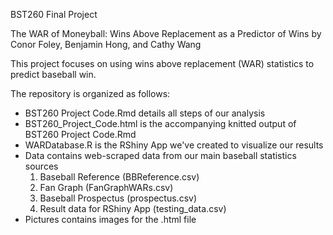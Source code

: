 BST260 Final Project

The WAR of Moneyball: Wins Above Replacement as a Predictor of Wins
by Conor Foley, Benjamin Hong, and Cathy Wang

This project focuses on using wins above replacement (WAR) statistics to predict baseball win. 

The repository is organized as follows:

* BST260 Project Code.Rmd details all steps of our analysis
* BST260_Project_Code.html is the accompanying knitted output of BST260 Project Code.Rmd
* WARDatabase.R is the RShiny App we've created to visualize our results
* Data contains web-scraped data from our main baseball statistics sources
	1. Baseball Reference (BBReference.csv)
	2. Fan Graph (FanGraphWARs.csv)
	3. Baseball Prospectus (prospectus.csv)
	4. Result data for RShiny App (testing_data.csv)
* Pictures contains images for the .html file

